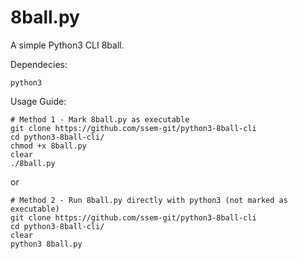 # 8ball.py
A simple Python3 CLI 8ball.

Dependecies: 
```
python3
```
Usage Guide:  
```
# Method 1 - Mark 8ball.py as executable
git clone https://github.com/ssem-git/python3-8ball-cli
cd python3-8ball-cli/ 
chmod +x 8ball.py
clear
./8ball.py 
```
or 
```
# Method 2 - Run 8ball.py directly with python3 (not marked as executable) 
git clone https://github.com/ssem-git/python3-8ball-cli
cd python3-8ball-cli/ 
clear 
python3 8ball.py 
```


